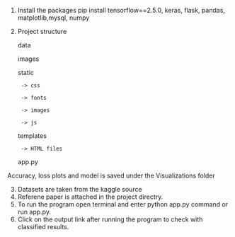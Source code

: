 1. Install the packages pip install tensorflow==2.5.0, keras, flask, pandas, matplotlib,mysql, numpy
2. Project structure

	data

	images

	static

		-> css

		-> fonts

		-> images

		-> js

	templates

		-> HTML files

	app.py

	

Accuracy, loss plots and model is saved under the Visualizations folder

3. Datasets are taken from the kaggle source
4. Referene paper is attached in the project directry.
5. To run the program open terminal and enter python app.py command or run app.py.
6. Click on the output link after running the program to check with classified results.

